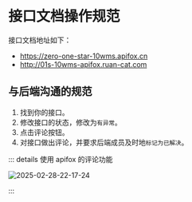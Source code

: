 # 接口文档操作规范

接口文档地址如下：

- https://zero-one-star-10wms.apifox.cn
- http://01s-10wms-apifox.ruan-cat.com

## 与后端沟通的规范

1. 找到你的接口。
2. 修改接口的状态，修改为`有异常`。
3. 点击评论按钮。
4. 对接口做出评论，并要求后端成员及时地`标记为已解决`。

::: details 使用 apifox 的评论功能

![2025-02-28-22-17-24](https://gh-img-store.ruan-cat.com/01s-docs/10wms/2025-02-28-22-17-24.png)

:::
